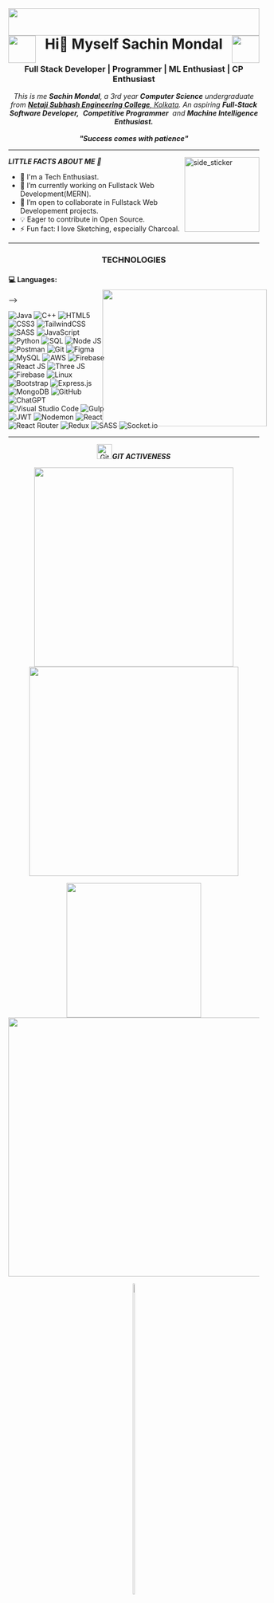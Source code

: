 
<img src="https://commit-art.netlify.app/card.png" style="display:inline-block" align="left" width="100%" height="55px">



<img src="https://media.giphy.com/media/XCAbMJWD9dlPa/giphy.gif" style="display:inline-block" align="left" width="55px" height="55px">
<img src="https://media.giphy.com/media/XCAbMJWD9dlPa/giphy.gif" style="display:inline-block" align="right" width="55px" height="55px">
<h1 align="center">Hi<b>👋</b> Myself Sachin Mondal</h1>

<!-- <p align="center"> -->
<h3 align="center" color="green"> Full Stack Developer | Programmer | ML Enthusiast | CP Enthusiast</h3>
<!-- </p> -->

<!-- <img align="right" alt="GIF" src="github.gif" /> -->

<p align="center">
    <em>
        This is me <b>Sachin Mondal</b>, a 3rd year <b>Computer Science</b> undergraduate from <a href="https://www.griet.ac.in/" color="white"> <b>Netaji Subhash Engineering College</b>, Kolkata</a>.
        An aspiring <b>Full-Stack Software Developer,</b>&nbsp; <b>Competitive Programmer</b>&nbsp; and <b>Machine Intelligence Enthusiast.</b> 
        <br>
        <br>
        <b><i>"Success comes with patience"</i></b>
    </em>
</p>

<hr>

<img align="right" width=150px height=150px alt="side_sticker" src="https://media.giphy.com/media/oRWpRDl9SqBOw/giphy.gif" />

<p align="left">
<!--  <img src="https://giphy.com/gifs/bigblueboo-cyberpunk-network-signals-ToMjGpyHdJiioVfdtK0" width="30px" height="30px" alt="Git"/> -->
    <i><b>LITTLE FACTS ABOUT ME 🧑 </b></i>
</p>

- 🧞 I'm a Tech Enthusiast.
- 🔭 I’m currently working on Fullstack Web Development(MERN).
- 👯 I’m open to collaborate in Fullstack Web Developement projects.
- 💡 Eager to contribute in Open Source.
- ⚡ Fun fact: I love Sketching, especially Charcoal.


<hr>

<h3 align="center">TECHNOLOGIES</h3>
<h4>💻 Languages:</h4> -->

<img src="https://cdn.filestackcontent.com/efbSR18hT5uRKuo0zoMA" width="300px" height="250px" align="right" style="transform: scale(1.1)">

![Java](https://img.shields.io/badge/java-%23ED8B00.svg?style=for-the-badge&logo=java&logoColor=white)
![C++](https://img.shields.io/badge/c++-%2300599C.svg?style=for-the-badge&logo=c%2B%2B&logoColor=white)
![HTML5](https://img.shields.io/badge/html5-%23E34F26.svg?style=for-the-badge&logo=html5&logoColor=white)
![CSS3](https://img.shields.io/badge/css3-%231572B6.svg?style=for-the-badge&logo=css3&logoColor=white)
![TailwindCSS](https://img.shields.io/badge/tailwindcss-%2338B2AC.svg?style=for-the-badge&logo=tailwind-css&logoColor=white) 
![SASS](https://img.shields.io/badge/SASS-hotpink.svg?style=for-the-badge&logo=SASS&logoColor=white) 
![JavaScript](https://img.shields.io/badge/javascript-%23323330.svg?style=for-the-badge&logo=javascript&logoColor=%23F7DF1E)
![Python](https://img.shields.io/badge/python-3670A0?style=for-the-badge&logo=python&logoColor=ffdd54)
![SQL](https://img.shields.io/badge/SQL-%23E89E0C.svg?style=for-the-badge&logo=sql&logoColor=white)
![Node JS](https://img.shields.io/badge/node.js-6DA55F?style=for-the-badge&logo=node.js&logoColor=white)
![Postman](https://img.shields.io/badge/Postman-FF6C37?style=for-the-badge&logo=postman&logoColor=white)
![Git](https://img.shields.io/badge/git-%23F05033.svg?style=for-the-badge&logo=git&logoColor=white)
![Figma](https://img.shields.io/badge/figma-%23F24E1E.svg?style=for-the-badge&logo=figma&logoColor=white)
![MySQL](https://img.shields.io/badge/MySQL-%2300599C.svg?style=for-the-badge&logo=mysql&logoColor=white)
![AWS](https://img.shields.io/badge/AWS-%23FF9900.svg?style=for-the-badge&logo=amazon-aws&logoColor=white)
![Firebase](https://img.shields.io/badge/firebase-%23039BE5.svg?style=for-the-badge&logo=firebase)
![React JS](https://img.shields.io/badge/react-%2320232a.svg?style=for-the-badge&logo=react&logoColor=%2361DAFB)
![Three JS](https://img.shields.io/badge/Next-black?style=for-the-badge&logo=next.js&logoColor=white)
![Firebase](https://img.shields.io/badge/Firebase-%23FFCA28.svg?style=for-the-badge&logo=firebase&logoColor=black)
![Linux](https://img.shields.io/badge/Linux-%23FCC624.svg?style=for-the-badge&logo=linux&logoColor=black)
![Bootstrap](https://img.shields.io/badge/Bootstrap-%23563D7C.svg?style=for-the-badge&logo=bootstrap&logoColor=white)
![Express.js](https://img.shields.io/badge/Express.js-%23000000.svg?style=for-the-badge&logo=express&logoColor=white)
![MongoDB](https://img.shields.io/badge/MongoDB-%2347A248.svg?style=for-the-badge&logo=mongodb&logoColor=white)
![GitHub](https://img.shields.io/badge/GitHub-%23181717.svg?style=for-the-badge&logo=github&logoColor=white)
![ChatGPT](https://img.shields.io/badge/ChatGPT-%23404d59.svg?style=for-the-badge)
![Visual Studio Code](https://img.shields.io/badge/Visual_Studio_Code-%23007ACC.svg?style=for-the-badge&logo=visual-studio-code&logoColor=white)
![Gulp](https://img.shields.io/badge/GULP-%23CF4647.svg?style=for-the-badge&logo=gulp&logoColor=white) 
![JWT](https://img.shields.io/badge/JWT-black?style=for-the-badge&logo=JSON%20web%20tokens)
![Nodemon](https://img.shields.io/badge/NODEMON-%23323330.svg?style=for-the-badge&logo=nodemon&logoColor=%BBDEAD) 
![React](https://img.shields.io/badge/react-%2320232a.svg?style=for-the-badge&logo=react&logoColor=%2361DAFB) 
![React Router](https://img.shields.io/badge/React_Router-CA4245?style=for-the-badge&logo=react-router&logoColor=white) 
![Redux](https://img.shields.io/badge/redux-%23593d88.svg?style=for-the-badge&logo=redux&logoColor=white) 
![SASS](https://img.shields.io/badge/SASS-hotpink.svg?style=for-the-badge&logo=SASS&logoColor=white) 
![Socket.io](https://img.shields.io/badge/Socket.io-black?style=for-the-badge&logo=socket.io&badgeColor=010101)
<br>

<!-- <h4>🛠️ Technologies:</h4> -->

<hr>

<p align="center">
 <img src="https://media.giphy.com/media/W5eoZHPpUx9sapR0eu/giphy.gif" width="30px" height="30px" alt="Git"/><i><b>GIT ACTIVENESS</b></i>
</p>

<p align="center">
    <img src="https://github-readme-stats.vercel.app/api?username=SachinMondal&show_icons=true&theme=github_dark&hide_border=true" width="400px"/>
    <img src="https://github-readme-streak-stats.herokuapp.com/?user=SachinMondal&theme=github-dark-blue&hide_border=true" width="420px"/>
</p>
<p align="center">
    <img src="https://github-readme-stats.vercel.app/api/top-langs/?username=SachinMondal&theme=algolia&layout=compact" width="270px"/>
    <img src="https://github-profile-summary-cards.vercel.app/api/cards/profile-details?username=SachinMondal&theme=github_dark" width="520px"/>
</p>

<p align="center">
    <a href="https://leetcode.com/Sachin_720/" style="display: inline-block">
        <img width="40%" src="https://leetcode.card.workers.dev/SachinMondal?theme=dark&font=baloo&extension=null&border=2&border_radius=8">
    </a>
</p>

<!-- TODO: Update Repos 
## 📕 Pinned Repositories
<div align="center">
<a href="https://github.com/SachinMondal/">
  <img align="center" src="https://github-readme-stats.vercel.app/api/pin/?username=SachinMondal&repo=keylogger&show_icons=true&theme=tokyonight" />
</a> &nbsp;&nbsp;
<a href="https://github.com/SachinMondal/">
  <img align="center" src="https://github-readme-stats.vercel.app/api/pin/?username=kvenkatamar&repo=SDE-DSA-Preparation&show_icons=true&theme=tokyonight" />
</a><br/>
<a href="https://github.com/SachinMondal/">
  <img align="center" src="https://github-readme-stats.vercel.app/api/pin/?username=SachinMondal&repo=phishing&show_icons=true&theme=tokyonight" />
</a>&nbsp;&nbsp;
<a href="https://github.com/SachinMondal/">
  <img align="center" src="https://github-readme-stats.vercel.app/api/pin/?username=SachinMondal&repo=hacktoberfest2022&show_icons=true&theme=tokyonight" />
</a><br/>
</div> -->

<hr>

<!--<p align="center">
     <a href="https://holopin.io/@SachinMondal">
        <img src="https://holopin.io/api/user/board?user=SachinMondal"/>
    </a>
</p> -->

<hr>
<!--
<h4>🏆 GITHUB TROPHIES:</h4>
<p align="center">
    <a href="https://github.com/SachinMondal/">
      <img width=800 src="https://github-profile-trophy.vercel.app/?username=sachinMondal&column=8&theme=onedark&no-frame=true&no-bg=true"/>
    </a>
</p>
<hr>
-->

<h4> Connect with me🤝: <h4>
</hr>

<a href="https://www.linkedin.com/in/sachinmondal/">
   <img align="left" alt="Sachin Mondal | Linkedin" width="24px" src="https://www.vectorlogo.zone/logos/linkedin/linkedin-icon.svg" />
</a>
<a href="mailto:sachinmondalwork@gmail.com">
    <img align="left" alt="Sachin Mondal | Gmail" width="26px" src="https://www.vectorlogo.zone/logos/gmail/gmail-icon.svg" />
</a>
<a href="https://www.instagram.com/s_a_c_h_i_n_m_o_n_d_a_l/">
    <img align="left" alt="Sachin Mondal | Instagram" width="24px" src="https://www.vectorlogo.zone/logos/instagram/instagram-icon.svg" />
</a>
<!-- <a href="https://www.facebook.com/profile.php?id=">
    <img align="left" alt="Sachin Mondal | Github" width="26px" src="https://www.vectorlogo.zone/logos/facebook/facebook-tile.svg" />
</a> -->
<a href="https://github.com/SachinMondal">
    <img align="left" alt="SachinMondal | Github" width="26px" src="https://www.vectorlogo.zone/logos/github/github-tile.svg" />
</a>

<br>
<br>

### 😂 Random Dev Meme
<img src='https://memer-new.vercel.app/' style="height: 400px;" align="center" />


<p align="right" > Created with 🖤 by <a href="https://github.com/SachinMondal">Sachin Mondal</a></p>
<p align="right" > <img src="https://komarev.com/ghpvc/?username=SachinMondal&label=Profile%20views&color=0e75b6&style=flat" alt="sachinmondal" /> </p>
